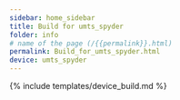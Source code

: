```yaml
---
sidebar: home_sidebar
title: Build for umts_spyder
folder: info
# name of the page (/{{permalink}}.html)
permalink: Build_for_umts_spyder.html
device: umts_spyder
---
```

{% include templates/device_build.md %}
